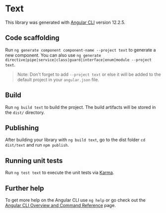 # Text

This library was generated with [Angular CLI](https://github.com/angular/angular-cli) version 12.2.5.

## Code scaffolding

Run `ng generate component component-name --project text` to generate a new component. You can also use `ng generate directive|pipe|service|class|guard|interface|enum|module --project text`.
> Note: Don't forget to add `--project text` or else it will be added to the default project in your `angular.json` file. 

## Build

Run `ng build text` to build the project. The build artifacts will be stored in the `dist/` directory.

## Publishing

After building your library with `ng build text`, go to the dist folder `cd dist/text` and run `npm publish`.

## Running unit tests

Run `ng test text` to execute the unit tests via [Karma](https://karma-runner.github.io).

## Further help

To get more help on the Angular CLI use `ng help` or go check out the [Angular CLI Overview and Command Reference](https://angular.io/cli) page.
